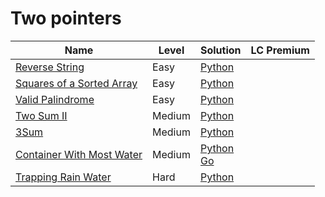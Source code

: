 # Two pointers

| Name                                                                                  | Level  | Solution                                                                  | LC Premium |
| ------------------------------------------------------------------------------------- | ------ | ------------------------------------------------------------------------- | ---------- |
| [Reverse String](https://leetcode.com/problems/reverse-string/)                       | Easy   | [Python](./344%20-%20reverse%20string.py)                                 |            |
| [Squares of a Sorted Array](https://leetcode.com/problems/squares-of-a-sorted-array/) | Easy   | [Python](./977%20-%20sorted%20squares.py)                                 |            |
| [Valid Palindrome](https://leetcode.com/problems/valid-palindrome)                    | Easy   | [Python](./125%20-%20valid%20palindrome.py)                               |            |
| [Two Sum II](https://leetcode.com/problems/two-sum-ii-input-array-is-sorted/)         | Medium | [Python](./167%20-%20two%20sum%20ii.py)                                   |            |
| [3Sum](https://leetcode.com/problems/3sum)                                            | Medium | [Python](./15%20-%203sum.py)                                              |            |
| [Container With Most Water](https://leetcode.com/problems/container-with-most-water/) | Medium | [Python](./11%20-%20container.py) <br> [Go](../../companies/yandex/11.go) |            |
| [Trapping Rain Water](https://leetcode.com/problems/trapping-rain-water/)             | Hard   | [Python](./42%20-%20tripping%20rain%20water.py)                           |            |
